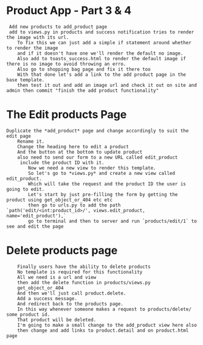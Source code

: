 # Product App - Part 3 & 4
     Add new products to add_product page 
     add to views.py in products and success notification tries to render the image with its url.
        To fix this we can just add a simple if statement around whether to render the image
        and if it doesn't have one we'll render the default no image.   
        Also add to toasts_success.html to render the default image if there is no image to avoid throwing an erro.
        Also go to shopping bag page and fix it there too
        With that done let's add a link to the add product page in the base template.
        then test it out and add an image url and check it out on site and admin then commit "finish the add product functionality"
# The Edit products Page
    Duplicate the *add_product* page and change accordingly to suit the edit page
        Rename it.
        Change the heading here to edit a product
        And the button at the bottom to update product
        also need to send our form to a new URL called edit_product
         include the product ID with it.
            Now we need a new view to render this template.
            So let's go to *views.py* and create a new view called edit_product.
            Which will take the request and the product ID the user is going to edit.
            Let's start by just pre-filling the form by getting the product using get_object_or_404 etc etc
            then go to urls.py to add the path `path('edit/<int:product_id>/', views.edit_product, name='edit_product'),`
            go to terminal and then to server and run `products/edit/1` to see and edit the page
# Delete products page
        Finally users have the ability to delete products
        No template is required for this functionality
        All we need is a url and view
        then add the delete function in products/views.py
        get_object_or_404
        And then we'll just call product.delete.
        Add a success message.
        And redirect back to the products page.
        In this way whenever someone makes a request to products/delete/ some product id.
        That product will be deleted.
        I'm going to make a small change to the add_product view here also
        then change and add links to product.detail and on product.html page


